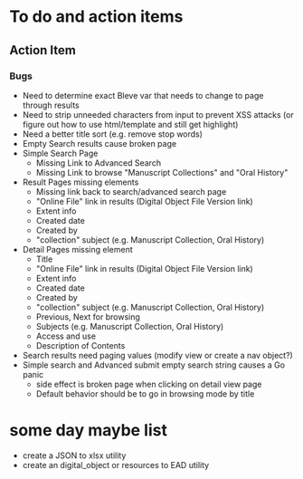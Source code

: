 
# To do and action items

## Action Item

### Bugs

+ Need to determine exact Bleve var that needs to change to page through results
+ Need to strip unneeded characters from input to prevent XSS attacks (or figure out how to use html/template and still get highlight)
+ Need a better title sort (e.g. remove stop words)
+ Empty Search results cause broken page
+ Simple Search Page
    + Missing Link to Advanced Search
    + Missing Link to browse "Manuscript Collections" and "Oral History"
+ Result Pages missing elements
    + Missing link back to search/advanced search page
    + "Online File" link in results (Digital Object File Version link)
    + Extent info
    + Created date
    + Created by
    + "collection" subject (e.g. Manuscript Collection, Oral History)
+ Detail Pages missing element
    + Title
    + "Online File" link in results (Digital Object File Version link)
    + Extent info
    + Created date
    + Created by
    + "collection" subject (e.g. Manuscript Collection, Oral History)
    + Previous, Next for browsing
    + Subjects (e.g. Manuscript Collection, Oral History)
    + Access and use
    + Description of Contents
+ Search results need paging values (modify view or create a nav object?)
+ Simple search and Advanced submit empty search string causes a Go panic
    + side effect is broken page when clicking on detail view page
    + Default behavior should be to go in browsing mode by title

# some day maybe list

+ create a JSON to xlsx utility
+ create an digital_object or resources to EAD utility
